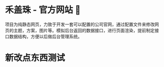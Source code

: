 # 禾盖珠 - 官方网站 👀
项目为纯静态网页，力致于开发一套可以配置的公司官网，通过配置文件来修改网页的主题，方案，图片等。模拟后台返回的数据接口，进行页面渲染，提前制定接口数据结构，方便以后做后台管理系统。


# 新改点东西测试
